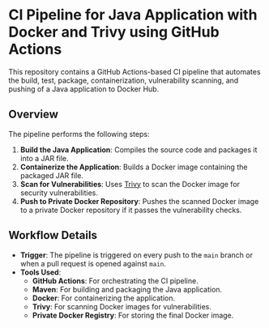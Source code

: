 # CI Pipeline for Java Application with Docker and Trivy using GitHub Actions

This repository contains a GitHub Actions-based CI pipeline that automates the build, test, package, containerization, vulnerability scanning, and pushing of a Java application to Docker Hub.

## Overview

The pipeline performs the following steps:

1. **Build the Java Application**: Compiles the source code and packages it into a JAR file.
2. **Containerize the Application**: Builds a Docker image containing the packaged JAR file.
3. **Scan for Vulnerabilities**: Uses [Trivy](https://github.com/aquasecurity/trivy) to scan the Docker image for security vulnerabilities.
4. **Push to Private Docker Repository**: Pushes the scanned Docker image to a private Docker repository if it passes the vulnerability checks.

## Workflow Details

- **Trigger**: The pipeline is triggered on every push to the `main` branch or when a pull request is opened against `main`.
- **Tools Used**:
  - **GitHub Actions**: For orchestrating the CI pipeline.
  - **Maven**: For building and packaging the Java application.
  - **Docker**: For containerizing the application.
  - **Trivy**: For scanning Docker images for vulnerabilities.
  - **Private Docker Registry**: For storing the final Docker image.
